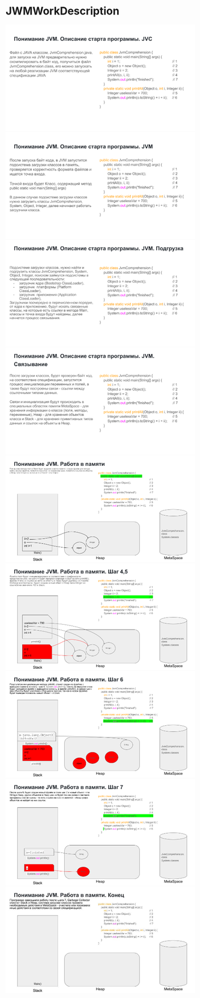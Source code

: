 # JWMWorkDescription
![Image alt](https://github.com/GigaScript/JWMWorkDescription/blob/main/%D0%9F%D0%BE%D0%BD%D0%B8%D0%BC%D0%B0%D0%BD%D0%B8%D0%B5%20JVM.png)
![Image alt](https://github.com/GigaScript/JWMWorkDescription/blob/main/%D0%9F%D0%BE%D0%BD%D0%B8%D0%BC%D0%B0%D0%BD%D0%B8%D0%B5%20JVM%20(1).png)
![Image alt](https://github.com/GigaScript/JWMWorkDescription/blob/main/%D0%9F%D0%BE%D0%BD%D0%B8%D0%BC%D0%B0%D0%BD%D0%B8%D0%B5%20JVM%20(2).png)
![Image alt](https://github.com/GigaScript/JWMWorkDescription/blob/main/%D0%9F%D0%BE%D0%BD%D0%B8%D0%BC%D0%B0%D0%BD%D0%B8%D0%B5%20JVM%20(3).png)
![Image alt](https://github.com/GigaScript/JWMWorkDescription/blob/main/%D0%9F%D0%BE%D0%BD%D0%B8%D0%BC%D0%B0%D0%BD%D0%B8%D0%B5%20JVM%20(4).png)
![Image alt](https://github.com/GigaScript/JWMWorkDescription/blob/main/%D0%9F%D0%BE%D0%BD%D0%B8%D0%BC%D0%B0%D0%BD%D0%B8%D0%B5%20JVM%20(5).png)
![Image alt](https://github.com/GigaScript/JWMWorkDescription/blob/main/%D0%9F%D0%BE%D0%BD%D0%B8%D0%BC%D0%B0%D0%BD%D0%B8%D0%B5%20JVM%20(6).png)
![Image alt](https://github.com/GigaScript/JWMWorkDescription/blob/main/%D0%9F%D0%BE%D0%BD%D0%B8%D0%BC%D0%B0%D0%BD%D0%B8%D0%B5%20JVM%20(7).png)
![Image alt](https://github.com/GigaScript/JWMWorkDescription/blob/main/%D0%9F%D0%BE%D0%BD%D0%B8%D0%BC%D0%B0%D0%BD%D0%B8%D0%B5%20JVM.jpg)
